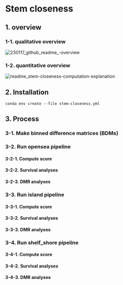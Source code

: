 # Stem closeness
## 1. overview
### 1-1. qualitative overview
![230117_github_readme_-overview](https://user-images.githubusercontent.com/86412887/212884165-b1908130-92cb-4623-8d48-ebbde1cda9ce.png)
### 1-2. quantitative overview
![readme_stem-closeness-computation-explanation](https://user-images.githubusercontent.com/86412887/212883809-ce4f3af6-9d01-441c-b10c-219db8f9314c.png)
## 2. Installation
```shell
conda env create --file stem-closeness.yml
```
## 3. Process

### 3-1. Make binned difference matrices (BDMs)
### 3-2. Run opensea pipeline

#### 3-2-1. Compute score
#### 3-2-2. Survival analyses
#### 3-2-3. DMR analyses

### 3-3. Run island pipeline
#### 3-3-1. Compute score
#### 3-3-2. Survival analyses
#### 3-3-3. DMR analyses

### 3-4. Run shelf\_shore pipeline
#### 3-4-1. Compute score
#### 3-4-2. Survival analyses
#### 3-4-3. DMR analyses
